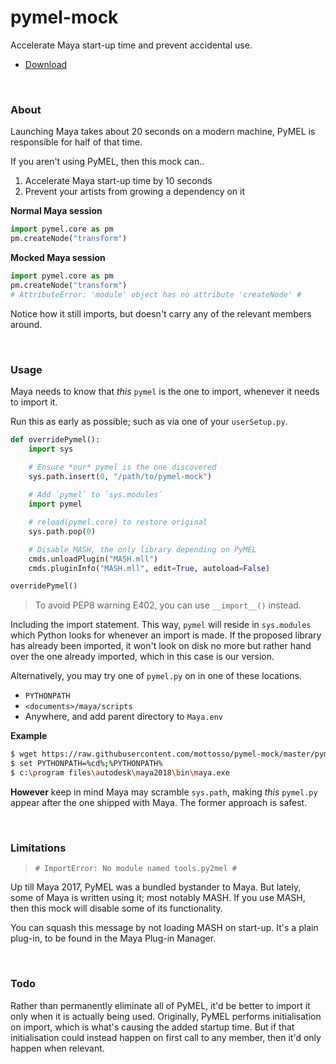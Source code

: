 # pymel-mock

Accelerate Maya start-up time and prevent accidental use.

- [Download](https://raw.githubusercontent.com/mottosso/pymel-mock/master/pymel.py)

<br>

### About

Launching Maya takes about 20 seconds on a modern machine, PyMEL is responsible for half of that time.

If you aren't using PyMEL, then this mock can..

1. Accelerate Maya start-up time by 10 seconds
2. Prevent your artists from growing a dependency on it

**Normal Maya session**

```python
import pymel.core as pm
pm.createNode("transform")
```

**Mocked Maya session**

```python
import pymel.core as pm
pm.createNode("transform")
# AttributeError: 'module' object has no attribute 'createNode' # 
```

Notice how it still imports, but doesn't carry any of the relevant members around.

<br>

### Usage

Maya needs to know that *this* `pymel` is the one to import, whenever it needs to import it.

Run this as early as possible; such as via one of your `userSetup.py`.

```python
def overridePymel():
	import sys

	# Ensure *our* pymel is the one discovered
	sys.path.insert(0, "/path/to/pymel-mock")
	
	# Add `pymel` to `sys.modules`
	import pymel

	# reload(pymel.core) to restore original
	sys.path.pop(0)

	# Disable MASH, the only library depending on PyMEL
	cmds.unloadPlugin("MASH.mll")
	cmds.pluginInfo("MASH.mll", edit=True, autoload=False)

overridePymel()
```

> To avoid PEP8 warning E402, you can use `__import__()` instead.

Including the import statement. This way, `pymel` will reside in `sys.modules` which Python looks for whenever an import is made. If the proposed library has already been imported, it won't look on disk no more but rather hand over the one already imported, which in this case is our version.

Alternatively, you may try one of `pymel.py` on in one of these locations.

- `PYTHONPATH`
- `<documents>/maya/scripts`
- Anywhere, and add parent directory to `Maya.env`

**Example**

```bash
$ wget https://raw.githubusercontent.com/mottosso/pymel-mock/master/pymel.py
$ set PYTHONPATH=%cd%;%PYTHONPATH%
$ c:\program files\autodesk\maya2018\bin\maya.exe
```

**However** keep in mind Maya may scramble `sys.path`, making *this* `pymel.py` appear after the one shipped with Maya. The former approach is safest.

<br>

### Limitations

> `# ImportError: No module named tools.py2mel #`

Up till Maya 2017, PyMEL was a bundled bystander to Maya. But lately, some of Maya is written using it; most notably MASH. If you use MASH, then this mock will disable some of its functionality.

You can squash this message by not loading MASH on start-up. It's a plain plug-in, to be found in the Maya Plug-in Manager.

<br>

### Todo

Rather than permanently eliminate all of PyMEL, it'd be better to import it only when it is actually being used. Originally, PyMEL performs initialisation on import, which is what's causing the added startup time. But if that initialisation could instead happen on first call to any member, then it'd only happen when relevant.